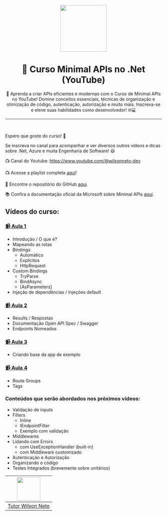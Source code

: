 <center>
  <p align="center">
    <img src="https://user-images.githubusercontent.com/20674439/158480674-3b8895e7-420e-4025-bd78-8058ba255476.png"  width="150" />
  </p>  
  <h1 align="center">🚀 Curso Minimal APIs no .Net (YouTube)</h1>
  <p align="center">
  🚀 Aprenda a criar APIs eficientes e modernas com o Curso de Minimal APIs no YouTube! Domine conceitos essenciais, técnicas de organização e otimização de código, autenticação, autorização e muito mais. Inscreva-se e eleve suas habilidades como desenvolvedor! 🌐💻
  </p>
</center>

--- 

<br />

Espero que goste do curso! 🎉

Se inscreva no canal para acompanhar e ver diversos outros vídeos e dicas sobre .Net, Azure e muita Engenharia de Software! 😃 <br />

📺 Canal do Youtube: https://www.youtube.com/@wilsonneto-dev

📺 Acesse a playlist completa [aqui](https://www.youtube.com/playlist?list=PL1wAysx8qhvVGlaCBTiYB5WsWSQ3-pMtg)!

🔗 Encontre o repositório do GitHub [aqui](https://github.com/wilsonneto-dev/Youtube-MinTodo-MinimalAPIs-Curso).

📚 Confira a documentação oficial da Microsoft sobre Minimal APIs [aqui](https://learn.microsoft.com/en-us/aspnet/core/fundamentals/minimal-apis/overview?view=aspnetcore-7.0).

## Vídeos do curso:

### [📹 Aula 1](https://www.youtube.com/watch?v=VXy4XzQ-HFA)
  - Introdução / O que é? 
   - Mapeando as rotas
   - Bindings
     - Automático
     - Explícitos
     - HttpRequest
   - Custom Bindings
     - TryParse
     - BindAsync
     - [AsParameters]
   - Injeção de dependências / Injeções default

### [📹 Aula 2](https://www.youtube.com/watch?v=YR2pUa86aqc)
  - Results / Respostas 
  - Documentação Open API Spec / Swagger
  - Endpoints Nomeados

### [📹 Aula 3](https://www.youtube.com/watch?v=kkE_rlx8LQ0)
  - Criando base da app de exemplo 

### [📹 Aula 4](https://www.youtube.com/watch?v=tfJewh8fj_0)
  - Route Groups
  - Tags 

### Conteúdos que serão abordados nos próximos vídeos:

- Validação de inputs
- Filters
  - Inline
  - IEndpointFilter
  - Exemplo com validação
- Middlewares
- Lidando com Errors
  - com UseExceptionHandler (built-in)
  - com Middleware customizado
- Autenticação e Autorização
- Organizando o código
- Testes Integrados (brevemente sobre unitários)


| [<img src="https://github.com/wilsonneto-dev.png" width="75px;"/>][1] |
| :-: |
|[Tutor Wilson Neto][1]|

[1]: https://github.com/wilsonneto-dev
